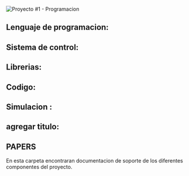 ![Proyecto #1 - Programacion](https://user-images.githubusercontent.com/46485082/231872302-e02cab2e-70a4-4308-81c2-8824a3f705de.png)








## Lenguaje de programacion: ##


## Sistema de control: ##


## Librerias: ##


## Codigo: ##


## Simulacion : ##



## agregar titulo: ##




## PAPERS #  

En esta carpeta encontraran documentacion de soporte de los diferentes componentes del proyecto.

